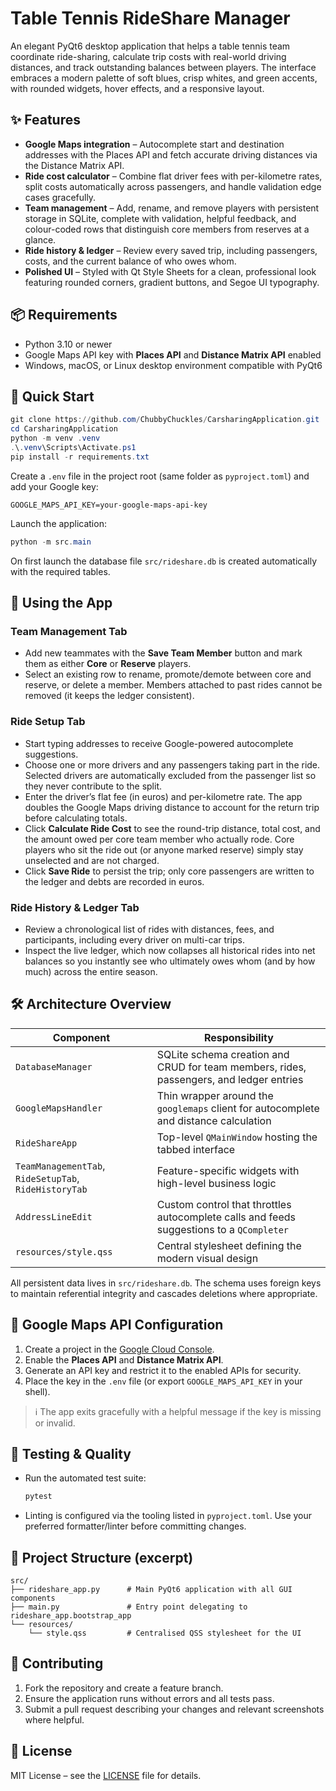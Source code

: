 # Table Tennis RideShare Manager

An elegant PyQt6 desktop application that helps a table tennis team coordinate ride-sharing, calculate trip costs with real-world driving distances, and track outstanding balances between players. The interface embraces a modern palette of soft blues, crisp whites, and green accents, with rounded widgets, hover effects, and a responsive layout.

## ✨ Features

- **Google Maps integration** – Autocomplete start and destination addresses with the Places API and fetch accurate driving distances via the Distance Matrix API.
- **Ride cost calculator** – Combine flat driver fees with per-kilometre rates, split costs automatically across passengers, and handle validation edge cases gracefully.
- **Team management** – Add, rename, and remove players with persistent storage in SQLite, complete with validation, helpful feedback, and colour-coded rows that distinguish core members from reserves at a glance.
- **Ride history & ledger** – Review every saved trip, including passengers, costs, and the current balance of who owes whom.
- **Polished UI** – Styled with Qt Style Sheets for a clean, professional look featuring rounded corners, gradient buttons, and Segoe UI typography.

## 📦 Requirements

- Python 3.10 or newer
- Google Maps API key with **Places API** and **Distance Matrix API** enabled
- Windows, macOS, or Linux desktop environment compatible with PyQt6

## 🚀 Quick Start

```powershell
git clone https://github.com/ChubbyChuckles/CarsharingApplication.git
cd CarsharingApplication
python -m venv .venv
.\.venv\Scripts\Activate.ps1
pip install -r requirements.txt
```

Create a `.env` file in the project root (same folder as `pyproject.toml`) and add your Google key:

```text
GOOGLE_MAPS_API_KEY=your-google-maps-api-key
```

Launch the application:

```powershell
python -m src.main
```

On first launch the database file `src/rideshare.db` is created automatically with the required tables.

## 🧭 Using the App

### Team Management Tab

- Add new teammates with the **Save Team Member** button and mark them as either **Core** or **Reserve** players.
- Select an existing row to rename, promote/demote between core and reserve, or delete a member. Members attached to past rides cannot be removed (it keeps the ledger consistent).

### Ride Setup Tab

- Start typing addresses to receive Google-powered autocomplete suggestions.
- Choose one or more drivers and any passengers taking part in the ride. Selected drivers are automatically excluded from the passenger list so they never contribute to the split.
- Enter the driver’s flat fee (in euros) and per-kilometre rate. The app doubles the Google Maps driving distance to account for the return trip before calculating totals.
- Click **Calculate Ride Cost** to see the round-trip distance, total cost, and the amount owed per core team member who actually rode. Core players who sit the ride out (or anyone marked reserve) simply stay unselected and are not charged.
- Click **Save Ride** to persist the trip; only core passengers are written to the ledger and debts are recorded in euros.

### Ride History & Ledger Tab

- Review a chronological list of rides with distances, fees, and participants, including every driver on multi-car trips.
- Inspect the live ledger, which now collapses all historical rides into net balances so you instantly see who ultimately owes whom (and by how much) across the entire season.

## 🛠 Architecture Overview

| Component                                             | Responsibility                                                                           |
| ----------------------------------------------------- | ---------------------------------------------------------------------------------------- |
| `DatabaseManager`                                     | SQLite schema creation and CRUD for team members, rides, passengers, and ledger entries  |
| `GoogleMapsHandler`                                   | Thin wrapper around the `googlemaps` client for autocomplete and distance calculation    |
| `RideShareApp`                                        | Top-level `QMainWindow` hosting the tabbed interface                                     |
| `TeamManagementTab`, `RideSetupTab`, `RideHistoryTab` | Feature-specific widgets with high-level business logic                                  |
| `AddressLineEdit`                                     | Custom control that throttles autocomplete calls and feeds suggestions to a `QCompleter` |
| `resources/style.qss`                                 | Central stylesheet defining the modern visual design                                     |

All persistent data lives in `src/rideshare.db`. The schema uses foreign keys to maintain referential integrity and cascades deletions where appropriate.

## 🔑 Google Maps API Configuration

1. Create a project in the [Google Cloud Console](https://console.cloud.google.com/).
2. Enable the **Places API** and **Distance Matrix API**.
3. Generate an API key and restrict it to the enabled APIs for security.
4. Place the key in the `.env` file (or export `GOOGLE_MAPS_API_KEY` in your shell).

> ℹ️ The app exits gracefully with a helpful message if the key is missing or invalid.

## 🧪 Testing & Quality

- Run the automated test suite:

  ```powershell
  pytest
  ```

- Linting is configured via the tooling listed in `pyproject.toml`. Use your preferred formatter/linter before committing changes.

## 📁 Project Structure (excerpt)

```
src/
├── rideshare_app.py      # Main PyQt6 application with all GUI components
├── main.py               # Entry point delegating to rideshare_app.bootstrap_app
└── resources/
    └── style.qss         # Centralised QSS stylesheet for the UI
```

## 🤝 Contributing

1. Fork the repository and create a feature branch.
2. Ensure the application runs without errors and all tests pass.
3. Submit a pull request describing your changes and relevant screenshots where helpful.

## 📄 License

MIT License – see the [LICENSE](LICENSE) file for details.
